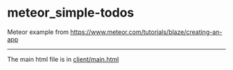 # meteor_simple-todos
Meteor example from https://www.meteor.com/tutorials/blaze/creating-an-app

---
The main html file is in [client/main.html](client/main.html)
